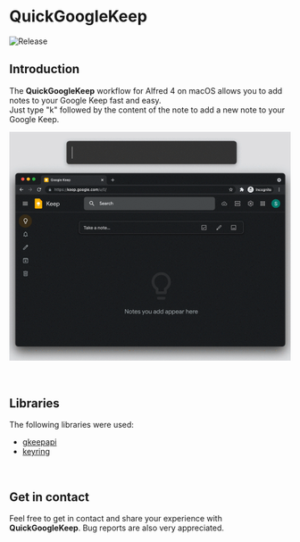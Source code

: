 # QuickGoogleKeep
![Release](https://img.shields.io/badge/Release-0.1-9cf)

## Introduction
The **QuickGoogleKeep** workflow for Alfred 4 on macOS allows you to add notes to your Google Keep fast and easy.<br>
Just type "k" followed by the content of the note to add a new note to your Google Keep.

<p align="center">
<img src="https://github.com/stevensolleder/QuickGoogleKeep/blob/main/screenshots/showcase.gif" img>
</p>
<br>

## Libraries
The following libraries were used:
- [gkeepapi](https://github.com/kiwiz/gkeepapi)
- [keyring](https://github.com/jaraco/keyring)
<br>

## Get in contact
Feel free to get in contact and share your experience with **QuickGoogleKeep**. Bug reports are also very appreciated.
